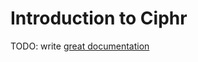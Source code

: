 # Introduction to Ciphr

TODO: write [great documentation](http://jacobian.org/writing/great-documentation/what-to-write/)
